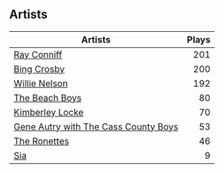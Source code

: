 ## Artists
Artists | Plays 
----- | -----: 
[Ray Conniff](/artists/ray-conniff-104848) | 201
[Bing Crosby](/artists/bing-crosby-1864) | 200
[Willie Nelson](/artists/willie-nelson-631) | 192
[The Beach Boys](/artists/the-beach-boys-3455) | 80
[Kimberley Locke](/artists/kimberley-locke-122102) | 70
[Gene Autry with The Cass County Boys](/artists/gene-autry-with-the-cass-county-boys-120868) | 53
[The Ronettes](/artists/the-ronettes-89545) | 46
[Sia](/artists/sia-33697) | 9

